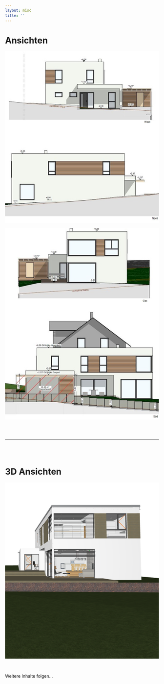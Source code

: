 ```yaml
---
layout: misc
title: ''
---
```


# Ansichten  

![(nw)](../assets/img/ansicht_nw.jpg)

![(so)](../assets/img/ansicht_so.jpg)

<br>

<br>

***

<br>

<br>

# 3D Ansichten

![3d_01](../assets/img/drei_d_01.png)

<br>

Weitere Inhalte folgen...
